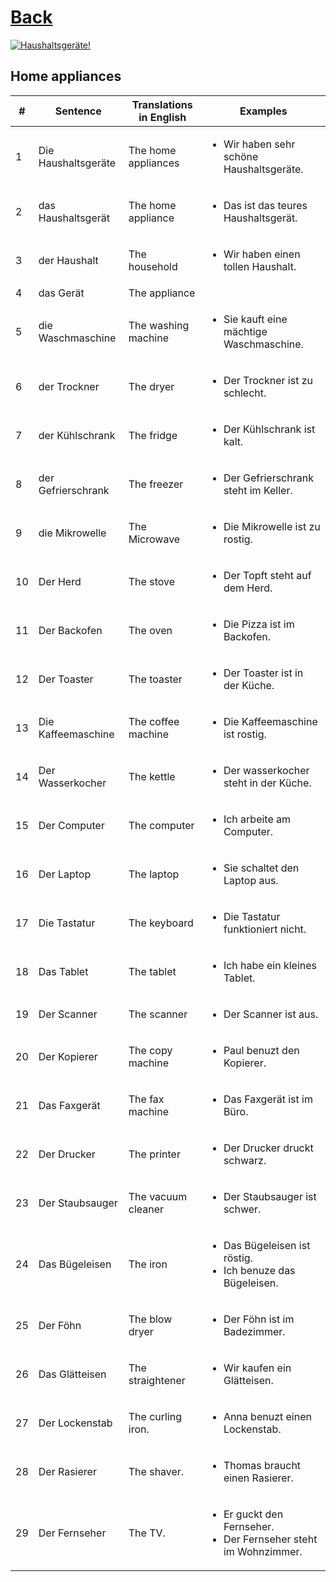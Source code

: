 # [Back](../a1/README.md)

<a href="https://www.youtube.com/watch?v=R_7ZYDF2YhI&list=PL5QyCnFPRx0GxaFjdAVkx7K9TfEklY4sg&index=14" target="_blank">
    <img src="http://i3.ytimg.com/vi/R_7ZYDF2YhI/maxresdefault.jpg" 
    alt="Haushaltsgeräte!"/></a>

## Home appliances

<table>
 <thead>
  <tr>
   <th>#</th>
   <th>Sentence</th>
   <th>Translations in English</th>
   <th>Examples</th>
  </tr>
 </thead>
 <tbody>
  <tr>
   <td>1</td>
   <td>Die Haushaltsgeräte</td>
   <td>The home appliances</td>
   <td>
    <ul>
     <li>Wir haben sehr schöne Haushaltsgeräte.</li>
    </ul>
   </td>
  </tr>
  <tr>
   <td>2</td>
   <td>das Haushaltsgerät</td>
   <td>The home appliance</td>
   <td>
    <ul>
     <li>Das ist das teures Haushaltsgerät.</li>
    </ul>
   </td>
  </tr>
  <tr>
   <td>3</td>
   <td>der Haushalt</td>
   <td>The household</td>
   <td>
    <ul>
     <li>Wir haben einen tollen Haushalt.</li>
    </ul>
   </td>
  </tr>
  <tr>
   <td>4</td>
   <td>das Gerät</td>
   <td>The appliance</td>
   <td></td>
  </tr>
  <tr>
   <td>5</td>
   <td>die Waschmaschine</td>
   <td>The washing machine</td>
   <td>
    <ul>
     <li>Sie kauft eine mächtige Waschmaschine.</li>
    </ul>
   </td>
  </tr>
  <tr>
   <td>6</td>
   <td>der Trockner</td>
   <td>The dryer</td>
   <td>
    <ul>
     <li>Der Trockner ist zu schlecht.</li>
    </ul>
   </td>
  </tr>
  <tr>
   <td>7</td>
   <td>der Kühlschrank</td>
   <td>The fridge</td>
   <td>
    <ul>
     <li>Der Kühlschrank ist kalt.</li>
    </ul>
   </td>
  </tr>
  <tr>
   <td>8</td>
   <td>der Gefrierschrank</td>
   <td>The freezer</td>
   <td>
    <ul>
     <li>Der Gefrierschrank steht im Keller.</li>
    </ul>
   </td>
  </tr>
  <tr>
   <td>9</td>
   <td>die Mikrowelle</td>
   <td>The Microwave</td>
   <td>
    <ul>
     <li>Die Mikrowelle ist zu rostig.</li>
    </ul>
   </td>
  </tr>
  <tr>
   <td>10</td>
   <td>Der Herd</td>
   <td>The stove</td>
   <td>
    <ul>
     <li>Der Topft steht auf dem Herd.</li>
    </ul>
   </td>
  </tr>
  <tr>
   <td>11</td>
   <td>Der Backofen</td>
   <td>The oven</td>
   <td>
    <ul>
     <li>Die Pizza ist im Backofen.</li>
    </ul>
   </td>
  </tr>
  <tr>
   <td>12</td>
   <td>Der Toaster</td>
   <td>The toaster</td>
   <td>
    <ul>
     <li>Der Toaster ist in der Küche.</li>
    </ul>
   </td>
  </tr>
  <tr>
   <td>13</td>
   <td>Die Kaffeemaschine</td>
   <td>The coffee machine</td>
   <td>
    <ul>
     <li>Die Kaffeemaschine ist rostig.</li>
    </ul>
   </td>
  </tr>
  <tr>
   <td>14</td>
   <td>Der Wasserkocher</td>
   <td>The kettle</td>
   <td>
    <ul>
     <li>Der wasserkocher steht in der Küche.</li>
    </ul>
   </td>
  </tr>
  <tr>
   <td>15</td>
   <td>Der Computer</td>
   <td>The computer</td>
   <td>
    <ul>
     <li>Ich arbeite am Computer.</li>
    </ul>
   </td>
  </tr>
  <tr>
   <td>16</td>
   <td>Der Laptop</td>
   <td>The laptop</td>
   <td>
    <ul>
     <li>Sie schaltet den Laptop aus.</li>
    </ul>
   </td>
  </tr>
  <tr>
   <td>17</td>
   <td>Die Tastatur</td>
   <td>The keyboard</td>
   <td>
    <ul>
     <li>Die Tastatur funktioniert nicht.</li>
    </ul>
   </td>
  </tr>
  <tr>
   <td>18</td>
   <td>Das Tablet</td>
   <td>The tablet</td>
   <td>
    <ul>
     <li>Ich habe ein kleines Tablet.</li>
    </ul>
   </td>
  </tr>
  <tr>
   <td>19</td>
   <td>Der Scanner</td>
   <td>The scanner</td>
   <td>
    <ul>
     <li>Der Scanner ist aus.</li>
    </ul>
   </td>
  </tr>
  <tr>
   <td>20</td>
   <td>Der Kopierer</td>
   <td>The copy machine</td>
   <td>
    <ul>
     <li>Paul benuzt den Kopierer.</li>
    </ul>
   </td>
  </tr>
  <tr>
   <td>21</td>
   <td>Das Faxgerät</td>
   <td>The fax machine</td>
   <td>
    <ul>
     <li>Das Faxgerät ist im Büro.</li>
    </ul>
   </td>
  </tr>
  <tr>
   <td>22</td>
   <td>Der Drucker</td>
   <td>The printer</td>
   <td>
    <ul>
     <li>Der Drucker druckt schwarz.</li>
    </ul>
   </td>
  </tr>
  <tr>
   <td>23</td>
   <td>Der Staubsauger</td>
   <td>The vacuum cleaner</td>
   <td>
    <ul>
     <li>Der Staubsauger ist schwer.</li>
    </ul>
   </td>
  </tr>
  <tr>
   <td>24</td>
   <td>Das Bügeleisen</td>
   <td>The iron</td>
   <td>
    <ul>
     <li>Das Bügeleisen ist röstig.</li>
     <li>Ich benuze das Bügeleisen.</li>
    </ul>
   </td>
  </tr>
  <tr>
   <td>25</td>
   <td>Der Föhn</td>
   <td>The blow dryer</td>
   <td>
    <ul>
     <li>Der Föhn ist im Badezimmer.</li>
    </ul>
   </td>
  </tr>
  <tr>
   <td>26</td>
   <td>Das Glätteisen</td>
   <td>The straightener</td>
   <td>
    <ul>
     <li>Wir kaufen ein Glätteisen.</li>
    </ul>
   </td>
  </tr>
  <tr>
   <td>27</td>
   <td>Der Lockenstab</td>
   <td>The curling iron.</td>
   <td>
    <ul>
     <li>Anna benuzt einen Lockenstab.</li>
    </ul>
   </td>
  </tr>
  <tr>
   <td>28</td>
   <td>Der Rasierer</td>
   <td>The shaver.</td>
   <td>
    <ul>
     <li>Thomas braucht einen Rasierer.</li>
    </ul>
   </td>
  </tr>
  <tr>
   <td>29</td>
   <td>Der Fernseher</td>
   <td>The TV.</td>
   <td>
    <ul>
     <li>Er guckt den Fernseher.</li>
     <li>Der Fernseher steht im Wohnzimmer.</li>
    </ul>
   </td>
  </tr>
 </tbody>
</table>
